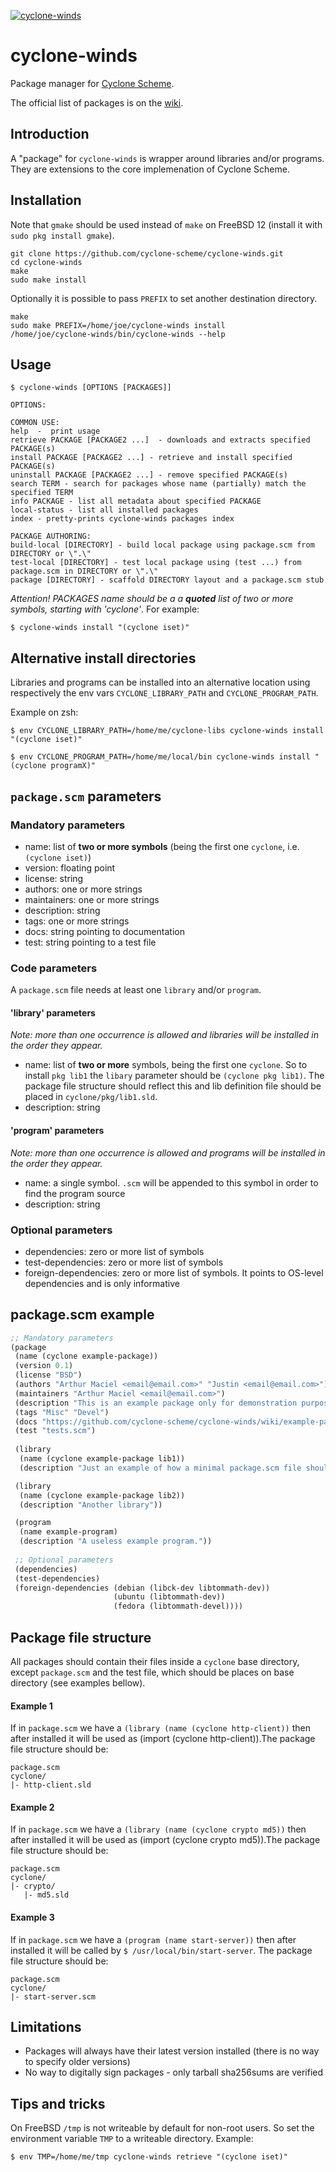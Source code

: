 [<img src="cyclone-winds.png" alt="cyclone-winds">](http://github.com/cyclone-scheme/cyclone-winds)

# cyclone-winds
Package manager for [Cyclone Scheme](https://cyclone-scheme.org).

The official list of packages is on the [wiki](https://github.com/cyclone-scheme/cyclone-winds/wiki).

## Introduction

A "package" for `cyclone-winds` is wrapper around libraries and/or programs. They are extensions to the core implemenation of Cyclone Scheme. 

## Installation


Note that `gmake` should be used instead of `make` on FreeBSD 12 (install it with `sudo pkg install gmake`).

    git clone https://github.com/cyclone-scheme/cyclone-winds.git
    cd cyclone-winds
    make
    sudo make install

Optionally it is possible to pass `PREFIX` to set another destination directory.

    make 
    sudo make PREFIX=/home/joe/cyclone-winds install
    /home/joe/cyclone-winds/bin/cyclone-winds --help
   
## Usage

```
$ cyclone-winds [OPTIONS [PACKAGES]]
```

    OPTIONS:

    COMMON USE:
    help  -  print usage
    retrieve PACKAGE [PACKAGE2 ...]  - downloads and extracts specified PACKAGE(s)
    install PACKAGE [PACKAGE2 ...] - retrieve and install specified PACKAGE(s)
    uninstall PACKAGE [PACKAGE2 ...] - remove specified PACKAGE(s)
    search TERM - search for packages whose name (partially) match the specified TERM
    info PACKAGE - list all metadata about specified PACKAGE
    local-status - list all installed packages
    index - pretty-prints cyclone-winds packages index

    PACKAGE AUTHORING:
    build-local [DIRECTORY] - build local package using package.scm from DIRECTORY or \".\"
    test-local [DIRECTORY] - test local package using (test ...) from package.scm in DIRECTORY or \".\"
    package [DIRECTORY] - scaffold DIRECTORY layout and a package.scm stub
       
*Attention! PACKAGES name should be a a **quoted** list of two or more symbols, starting with 'cyclone'*. For example:

```
$ cyclone-winds install "(cyclone iset)"       
```

## Alternative install directories

Libraries and programs can be installed into an alternative location using respectively the env vars `CYCLONE_LIBRARY_PATH` and `CYCLONE_PROGRAM_PATH`. 

Example on zsh:

```
$ env CYCLONE_LIBRARY_PATH=/home/me/cyclone-libs cyclone-winds install "(cyclone iset)"
```

```
$ env CYCLONE_PROGRAM_PATH=/home/me/local/bin cyclone-winds install "(cyclone programX)"
```

## `package.scm` parameters

### Mandatory parameters

- name: list of **two or more symbols** (being the first one `cyclone`, i.e. `(cyclone iset)`)
- version: floating point
- license: string
- authors: one or more strings
- maintainers: one or more strings
- description: string
- tags: one or more strings
- docs: string pointing to documentation
- test: string pointing to a test file

### Code parameters

A `package.scm` file needs at least one `library` and/or `program`.

#### 'library' parameters

*Note: more than one occurrence is allowed and libraries will be installed in the order they appear.*

- name: list of **two or more** symbols, being the first one `cyclone`. So to install `pkg lib1` the `libary` parameter should be `(cyclone pkg lib1)`. The package file structure should reflect this and lib definition file should be placed in `cyclone/pkg/lib1.sld`.
- description: string

#### 'program' parameters

*Note: more than one occurrence is allowed and programs will be installed in the order they appear.*

- name: a single symbol. `.scm` will be appended to this symbol in order to find the program source
- description: string

### Optional parameters
- dependencies: zero or more list of symbols
- test-dependencies: zero or more list of symbols
- foreign-dependencies: zero or more list of symbols. It points to OS-level dependencies and is only informative

## package.scm example

```scheme
;; Mandatory parameters
(package
 (name (cyclone example-package))
 (version 0.1)          
 (license "BSD")       
 (authors "Arthur Maciel <email@email.com>" "Justin <email@email.com>")
 (maintainers "Arthur Maciel <email@email.com>")
 (description "This is an example package only for demonstration purposes.")
 (tags "Misc" "Devel")
 (docs "https://github.com/cyclone-scheme/cyclone-winds/wiki/example-package.md")
 (test "tests.scm")
 
 (library
  (name (cyclone example-package lib1))
  (description "Just an example of how a minimal package.scm file should look like"))

 (library
  (name (cyclone example-package lib2))
  (description "Another library"))

 (program
  (name example-program)
  (description "A useless example program."))
 
 ;; Optional parameters
 (dependencies) 
 (test-dependencies)
 (foreign-dependencies (debian (libck-dev libtommath-dev))
                       (ubuntu (libtommath-dev))
                       (fedora (libtommath-devel))))
```

## Package file structure

All packages should contain their files inside a `cyclone` base directory, except `package.scm` and the test file, which should be places on base directory (see examples bellow).

#### Example 1

If in `package.scm` we have a `(library (name (cyclone http-client))` then after installed it will be used as (import (cyclone http-client)).The package file structure should be:

```
package.scm
cyclone/
|- http-client.sld
```

#### Example 2

If in `package.scm` we have a `(library (name (cyclone crypto md5))` then after installed it will be used as (import (cyclone crypto md5)).The package file structure should be:

```
package.scm
cyclone/
|- crypto/
   |- md5.sld
```

#### Example 3

If in `package.scm` we have a `(program (name start-server))` then after installed it will be called by `$ /usr/local/bin/start-server`. The package file structure should be:

```
package.scm
cyclone/
|- start-server.scm
```

## Limitations

- Packages will always have their latest version installed (there is no way to specify older versions)
- No way to digitally sign packages - only tarball sha256sums are verified

## Tips and tricks

On FreeBSD `/tmp` is not writeable by default for non-root users. So set the environment variable `TMP` to a writeable directory. Example:

```
$ env TMP=/home/me/tmp cyclone-winds retrieve "(cyclone iset)"
```

